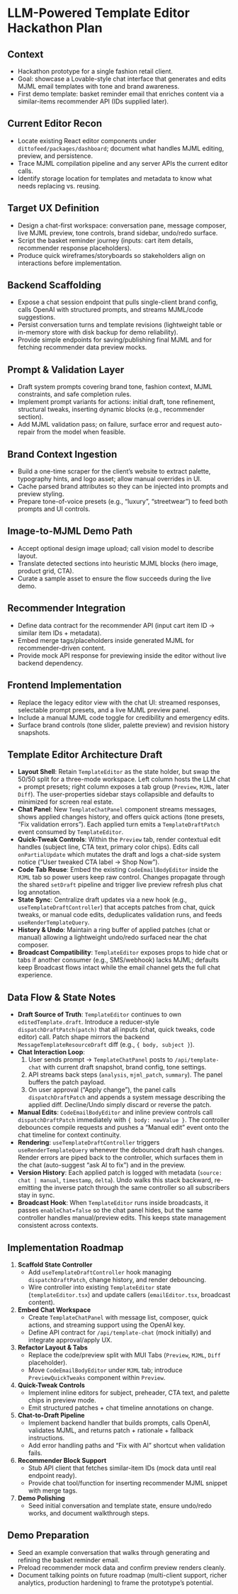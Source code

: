 # LLM-Powered Template Editor Hackathon Plan

## Context
- Hackathon prototype for a single fashion retail client.
- Goal: showcase a Lovable-style chat interface that generates and edits MJML email templates with tone and brand awareness.
- First demo template: basket reminder email that enriches content via a similar-items recommender API (IDs supplied later).

## Current Editor Recon
- Locate existing React editor components under `dittofeed/packages/dashboard`; document what handles MJML editing, preview, and persistence.
- Trace MJML compilation pipeline and any server APIs the current editor calls.
- Identify storage location for templates and metadata to know what needs replacing vs. reusing.

## Target UX Definition
- Design a chat-first workspace: conversation pane, message composer, live MJML preview, tone controls, brand sidebar, undo/redo surface.
- Script the basket reminder journey (inputs: cart item details, recommender response placeholders).
- Produce quick wireframes/storyboards so stakeholders align on interactions before implementation.

## Backend Scaffolding
- Expose a chat session endpoint that pulls single-client brand config, calls OpenAI with structured prompts, and streams MJML/code suggestions.
- Persist conversation turns and template revisions (lightweight table or in-memory store with disk backup for demo reliability).
- Provide simple endpoints for saving/publishing final MJML and for fetching recommender data preview mocks.

## Prompt & Validation Layer
- Draft system prompts covering brand tone, fashion context, MJML constraints, and safe completion rules.
- Implement prompt variants for actions: initial draft, tone refinement, structural tweaks, inserting dynamic blocks (e.g., recommender section).
- Add MJML validation pass; on failure, surface error and request auto-repair from the model when feasible.

## Brand Context Ingestion
- Build a one-time scraper for the client’s website to extract palette, typography hints, and logo asset; allow manual overrides in UI.
- Cache parsed brand attributes so they can be injected into prompts and preview styling.
- Prepare tone-of-voice presets (e.g., “luxury”, “streetwear”) to feed both prompts and UI controls.

## Image-to-MJML Demo Path
- Accept optional design image upload; call vision model to describe layout.
- Translate detected sections into heuristic MJML blocks (hero image, product grid, CTA).
- Curate a sample asset to ensure the flow succeeds during the live demo.

## Recommender Integration
- Define data contract for the recommender API (input cart item ID → similar item IDs + metadata).
- Embed merge tags/placeholders inside generated MJML for recommender-driven content.
- Provide mock API response for previewing inside the editor without live backend dependency.

## Frontend Implementation
- Replace the legacy editor view with the chat UI: streamed responses, selectable prompt presets, and a live MJML preview panel.
- Include a manual MJML code toggle for credibility and emergency edits.
- Surface brand controls (tone slider, palette preview) and revision history snapshots.

## Template Editor Architecture Draft
- **Layout Shell**: Retain `TemplateEditor` as the state holder, but swap the 50/50 split for a three-mode workspace. Left column hosts the LLM chat + prompt presets; right column exposes a tab group (`Preview`, `MJML`, later `Diff`). The user-properties sidebar stays collapsible and defaults to minimized for screen real estate.
- **Chat Panel**: New `TemplateChatPanel` component streams messages, shows applied changes history, and offers quick actions (tone presets, “Fix validation errors”). Each applied turn emits a `TemplateDraftPatch` event consumed by `TemplateEditor`.
- **Quick-Tweak Controls**: Within the `Preview` tab, render contextual edit handles (subject line, CTA text, primary color chips). Edits call `onPartialUpdate` which mutates the draft and logs a chat-side system notice (“User tweaked CTA label → Shop Now”).
- **Code Tab Reuse**: Embed the existing `CodeEmailBodyEditor` inside the `MJML` tab so power users keep raw control. Changes propagate through the shared `setDraft` pipeline and trigger live preview refresh plus chat log annotation.
- **State Sync**: Centralize draft updates via a new hook (e.g., `useTemplateDraftController`) that accepts patches from chat, quick tweaks, or manual code edits, deduplicates validation runs, and feeds `useRenderTemplateQuery`.
- **History & Undo**: Maintain a ring buffer of applied patches (chat or manual) allowing a lightweight undo/redo surfaced near the chat composer.
- **Broadcast Compatibility**: `TemplateEditor` exposes props to hide chat or tabs if another consumer (e.g., SMS/webhook) lacks MJML; defaults keep Broadcast flows intact while the email channel gets the full chat experience.

## Data Flow & State Notes
- **Draft Source of Truth**: `TemplateEditor` continues to own `editedTemplate.draft`. Introduce a reducer-style `dispatchDraftPatch(patch)` that all inputs (chat, quick tweaks, code editor) call. Patch shape mirrors the backend `MessageTemplateResourceDraft` diff (e.g., `{ body, subject }`).
- **Chat Interaction Loop**:
  1. User sends prompt → `TemplateChatPanel` posts to `/api/template-chat` with current draft snapshot, brand config, tone settings.
  2. API streams back steps (`analysis`, `mjml_patch`, `summary`). The panel buffers the patch payload.
  3. On user approval (“Apply change”), the panel calls `dispatchDraftPatch` and appends a system message describing the applied diff. Decline/Undo simply discard or reverse the patch.
- **Manual Edits**: `CodeEmailBodyEditor` and inline preview controls call `dispatchDraftPatch` immediately with `{ body: newValue }`. The controller debounces compile requests and pushes a “Manual edit” event onto the chat timeline for context continuity.
- **Rendering**: `useTemplateDraftController` triggers `useRenderTemplateQuery` whenever the debounced draft hash changes. Render errors are piped back to the controller, which surfaces them in the chat (auto-suggest “ask AI to fix”) and in the preview.
- **Version History**: Each applied patch is logged with metadata (`source: chat | manual`, `timestamp`, `delta`). Undo walks this stack backward, re-emitting the inverse patch through the same controller so all subscribers stay in sync.
- **Broadcast Hook**: When `TemplateEditor` runs inside broadcasts, it passes `enableChat=false` so the chat panel hides, but the same controller handles manual/preview edits. This keeps state management consistent across contexts.

## Implementation Roadmap
1. **Scaffold State Controller**
   - Add `useTemplateDraftController` hook managing `dispatchDraftPatch`, change history, and render debouncing.
   - Wire controller into existing `TemplateEditor` state (`templateEditor.tsx`) and update callers (`emailEditor.tsx`, broadcast content).
2. **Embed Chat Workspace**
   - Create `TemplateChatPanel` with message list, composer, quick actions, and streaming support using the OpenAI key.
   - Define API contract for `/api/template-chat` (mock initially) and integrate approval/apply UX.
3. **Refactor Layout & Tabs**
   - Replace the code/preview split with MUI Tabs (`Preview`, `MJML`, `Diff` placeholder).
   - Move `CodeEmailBodyEditor` under `MJML` tab; introduce `PreviewQuickTweaks` component within `Preview`.
4. **Quick-Tweak Controls**
   - Implement inline editors for subject, preheader, CTA text, and palette chips in preview mode.
   - Emit structured patches + chat timeline annotations on change.
5. **Chat-to-Draft Pipeline**
   - Implement backend handler that builds prompts, calls OpenAI, validates MJML, and returns patch + rationale + fallback instructions.
   - Add error handling paths and “Fix with AI” shortcut when validation fails.
6. **Recommender Block Support**
   - Stub API client that fetches similar-item IDs (mock data until real endpoint ready).
   - Provide chat tool/function for inserting recommender MJML snippet with merge tags.
7. **Demo Polishing**
   - Seed initial conversation and template state, ensure undo/redo works, and document walkthrough steps.

## Demo Preparation
- Seed an example conversation that walks through generating and refining the basket reminder email.
- Preload recommender mock data and confirm preview renders cleanly.
- Document talking points on future roadmap (multi-client support, richer analytics, production hardening) to frame the prototype’s potential.
